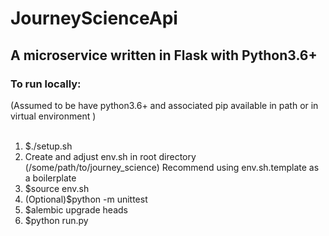 <h1>JourneyScienceApi</hi>

<h2>A microservice written in Flask with Python3.6+</h2>

<h3>To run locally:</h3>
(Assumed to be have python3.6+ and associated pip available in path or in virtual environment )
<br>
<br>
<ol>
    <li>$./setup.sh</li>
    <li>Create and adjust env.sh in root directory 
    (/some/path/to/journey_science) 
    Recommend using env.sh.template as a boilerplate
    <li>$source env.sh
    <li>(Optional)$python -m unittest</li>
    <li>$alembic upgrade heads</li>
    <li>$python run.py</li>
</ol>
